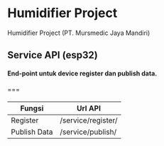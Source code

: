 # Humidifier Project
Humidifier Project (PT. Mursmedic Jaya Mandiri)

## Service API (esp32)
#### End-point untuk device register dan publish data.
===
####
Fungsi        | Url API
------------- | -------------
Register      | /service/register/
Publish Data  | /service/publish/
